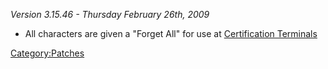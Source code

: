 *Version 3.15.46 - Thursday February 26th, 2009*

-   All characters are given a "Forget All" for use at [Certification
    Terminals](Certification_Terminal "wikilink")

[Category:Patches](Category:Patches "wikilink")